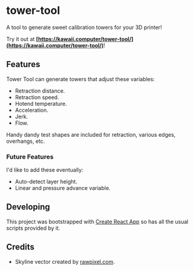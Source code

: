 # tower-tool

A tool to generate sweet calibration towers for your 3D printer!

Try it out at **[https://kawaii.computer/tower-tool/](https://kawaii.computer/tower-tool/)**!

## Features

Tower Tool can generate towers that adjust these variables:

- Retraction distance.
- Retraction speed.
- Hotend temperature.
- Acceleration.
- Jerk.
- Flow.

Handy dandy test shapes are included for retraction, various edges, overhangs, etc.

### Future Features

I'd like to add these eventually:

- Auto-detect layer height.
- Linear and pressure advance variable.

## Developing

This project was bootstrapped with [Create React App](https://github.com/facebook/create-react-app) so has all the usual scripts provided by it.

## Credits

- Skyline vector created by [rawpixel.com](https://www.rawpixel.com/).
